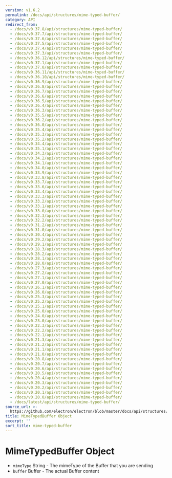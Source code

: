 ```yaml
---
version: v1.6.2
permalink: /docs/api/structures/mime-typed-buffer/
category: API
redirect_from:
  - /docs/v0.37.8/api/structures/mime-typed-buffer/
  - /docs/v0.37.7/api/structures/mime-typed-buffer/
  - /docs/v0.37.6/api/structures/mime-typed-buffer/
  - /docs/v0.37.5/api/structures/mime-typed-buffer/
  - /docs/v0.37.4/api/structures/mime-typed-buffer/
  - /docs/v0.37.3/api/structures/mime-typed-buffer/
  - /docs/v0.36.12/api/structures/mime-typed-buffer/
  - /docs/v0.37.1/api/structures/mime-typed-buffer/
  - /docs/v0.37.0/api/structures/mime-typed-buffer/
  - /docs/v0.36.11/api/structures/mime-typed-buffer/
  - /docs/v0.36.10/api/structures/mime-typed-buffer/
  - /docs/v0.36.9/api/structures/mime-typed-buffer/
  - /docs/v0.36.8/api/structures/mime-typed-buffer/
  - /docs/v0.36.7/api/structures/mime-typed-buffer/
  - /docs/v0.36.6/api/structures/mime-typed-buffer/
  - /docs/v0.36.5/api/structures/mime-typed-buffer/
  - /docs/v0.36.4/api/structures/mime-typed-buffer/
  - /docs/v0.36.3/api/structures/mime-typed-buffer/
  - /docs/v0.35.5/api/structures/mime-typed-buffer/
  - /docs/v0.36.2/api/structures/mime-typed-buffer/
  - /docs/v0.36.0/api/structures/mime-typed-buffer/
  - /docs/v0.35.4/api/structures/mime-typed-buffer/
  - /docs/v0.35.3/api/structures/mime-typed-buffer/
  - /docs/v0.35.2/api/structures/mime-typed-buffer/
  - /docs/v0.34.4/api/structures/mime-typed-buffer/
  - /docs/v0.35.1/api/structures/mime-typed-buffer/
  - /docs/v0.34.3/api/structures/mime-typed-buffer/
  - /docs/v0.34.2/api/structures/mime-typed-buffer/
  - /docs/v0.34.1/api/structures/mime-typed-buffer/
  - /docs/v0.34.0/api/structures/mime-typed-buffer/
  - /docs/v0.33.9/api/structures/mime-typed-buffer/
  - /docs/v0.33.8/api/structures/mime-typed-buffer/
  - /docs/v0.33.7/api/structures/mime-typed-buffer/
  - /docs/v0.33.6/api/structures/mime-typed-buffer/
  - /docs/v0.33.4/api/structures/mime-typed-buffer/
  - /docs/v0.33.3/api/structures/mime-typed-buffer/
  - /docs/v0.33.2/api/structures/mime-typed-buffer/
  - /docs/v0.33.1/api/structures/mime-typed-buffer/
  - /docs/v0.33.0/api/structures/mime-typed-buffer/
  - /docs/v0.32.3/api/structures/mime-typed-buffer/
  - /docs/v0.32.2/api/structures/mime-typed-buffer/
  - /docs/v0.31.2/api/structures/mime-typed-buffer/
  - /docs/v0.31.0/api/structures/mime-typed-buffer/
  - /docs/v0.30.4/api/structures/mime-typed-buffer/
  - /docs/v0.29.2/api/structures/mime-typed-buffer/
  - /docs/v0.29.1/api/structures/mime-typed-buffer/
  - /docs/v0.28.3/api/structures/mime-typed-buffer/
  - /docs/v0.28.2/api/structures/mime-typed-buffer/
  - /docs/v0.28.1/api/structures/mime-typed-buffer/
  - /docs/v0.28.0/api/structures/mime-typed-buffer/
  - /docs/v0.27.3/api/structures/mime-typed-buffer/
  - /docs/v0.27.2/api/structures/mime-typed-buffer/
  - /docs/v0.27.1/api/structures/mime-typed-buffer/
  - /docs/v0.27.0/api/structures/mime-typed-buffer/
  - /docs/v0.26.1/api/structures/mime-typed-buffer/
  - /docs/v0.26.0/api/structures/mime-typed-buffer/
  - /docs/v0.25.3/api/structures/mime-typed-buffer/
  - /docs/v0.25.2/api/structures/mime-typed-buffer/
  - /docs/v0.25.1/api/structures/mime-typed-buffer/
  - /docs/v0.25.0/api/structures/mime-typed-buffer/
  - /docs/v0.24.0/api/structures/mime-typed-buffer/
  - /docs/v0.23.0/api/structures/mime-typed-buffer/
  - /docs/v0.22.3/api/structures/mime-typed-buffer/
  - /docs/v0.22.2/api/structures/mime-typed-buffer/
  - /docs/v0.22.1/api/structures/mime-typed-buffer/
  - /docs/v0.21.3/api/structures/mime-typed-buffer/
  - /docs/v0.21.2/api/structures/mime-typed-buffer/
  - /docs/v0.21.1/api/structures/mime-typed-buffer/
  - /docs/v0.21.0/api/structures/mime-typed-buffer/
  - /docs/v0.20.8/api/structures/mime-typed-buffer/
  - /docs/v0.20.7/api/structures/mime-typed-buffer/
  - /docs/v0.20.6/api/structures/mime-typed-buffer/
  - /docs/v0.20.5/api/structures/mime-typed-buffer/
  - /docs/v0.20.4/api/structures/mime-typed-buffer/
  - /docs/v0.20.3/api/structures/mime-typed-buffer/
  - /docs/v0.20.2/api/structures/mime-typed-buffer/
  - /docs/v0.20.1/api/structures/mime-typed-buffer/
  - /docs/v0.20.0/api/structures/mime-typed-buffer/
  - /docs/latest/api/structures/mime-typed-buffer/
source_url: >-
  https://github.com/electron/electron/blob/master/docs/api/structures/mime-typed-buffer.md
title: MimeTypedBuffer Object
excerpt: ''
sort_title: mime-typed-buffer
---
```



<!--

Greetings, Electron hacker!

This file is generated automatically, so it should not be edited.

To make changes, head over to the electron/electron repository:

https://github.com/electron/electron/blob/master/docs/api/structures/mime-typed-buffer.md

-->

# MimeTypedBuffer Object

*   `mimeType` String - The mimeType of the Buffer that you are sending
*   `buffer` Buffer - The actual Buffer content
